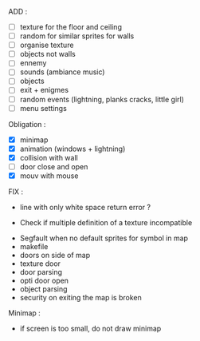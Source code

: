 ADD : 
- [ ] texture for the floor and ceiling
- [ ] random for similar sprites for walls
- [ ] organise texture
- [ ] objects not walls
- [ ] ennemy
- [ ] sounds (ambiance music)
- [ ] objects
- [ ] exit + enigmes
- [ ] random events (lightning, planks cracks, little girl)
- [ ] menu settings

Obligation :
- [x] minimap
- [x] animation (windows + lightning)
- [x] collision with wall
- [ ] door close and open
- [x] mouv with mouse

FIX :
<!-- - parsing, when search len of map need to suppr whitespace at the end -->
- line with only white space return error ?
<!-- - Need to read directory for animation -->
- Check if multiple definition of a texture incompatible
<!-- - stop parsing if not valid caracter on the map -->
- Segfault when no default sprites for symbol in map
- makefile
- doors on side of map
- texture door
- door parsing
- opti door open
- object parsing
- security on exiting the map is broken

Minimap : 
- if screen is too small, do not draw minimap